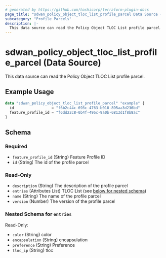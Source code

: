 ```yaml
---
# generated by https://github.com/hashicorp/terraform-plugin-docs
page_title: "sdwan_policy_object_tloc_list_profile_parcel Data Source - terraform-provider-sdwan"
subcategory: "Profile Parcels"
description: |-
  This data source can read the Policy Object TLOC List profile parcel.
---
```


# sdwan_policy_object_tloc_list_profile_parcel (Data Source)

This data source can read the Policy Object TLOC List profile parcel.

## Example Usage

```terraform
data "sdwan_policy_object_tloc_list_profile_parcel" "example" {
  id                 = "f6b2c44c-693c-4763-b010-895aa3d236bd"
  feature_profile_id = "f6dd22c8-0b4f-496c-9a0b-6813d1f8b8ac"
}
```

<!-- schema generated by tfplugindocs -->
## Schema

### Required

- `feature_profile_id` (String) Feature Profile ID
- `id` (String) The id of the profile parcel

### Read-Only

- `description` (String) The description of the profile parcel
- `entries` (Attributes List) TLOC List (see [below for nested schema](#nestedatt--entries))
- `name` (String) The name of the profile parcel
- `version` (Number) The version of the profile parcel

<a id="nestedatt--entries"></a>
### Nested Schema for `entries`

Read-Only:

- `color` (String) color
- `encapsulation` (String) encapsulation
- `preference` (String) Preference
- `tloc_ip` (String) tloc
